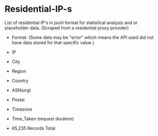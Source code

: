 # Residential-IP-s
List of residential IP's in jsonl format for statistical analysis and or placeholder data. (Scraped from a residential proxy provider)

- Format: (Some data may be "error" which means the API used did not have data stored for that specific value.)

- IP
- City
- Region
- Country
- ASN(org)
- Postal
- Timezone
- Time_Taken (request duration)
- 65,235 Records Total
